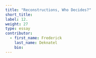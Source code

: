 ```yaml
---
title: "Reconstructions, Who Decides?"
short_title:
label: 12.
weight: 27
type: essay
contributor:
  - first_name: Frederick
    last_name: Deknatel
    bio:
---
```

